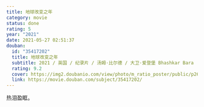 ```yaml
---
title: 地球改变之年
category: movie
status: done
rating: 5
year: "2021"
date: 2021-05-27 02:51:37
douban:
  id: "35417202"
  title: 地球改变之年
  subtitle: 2021 / 英国 / 纪录片 / 汤姆·比尔德 / 大卫·爱登堡 Bhashkar Bara
  rating: 9.2
  cover: https://img2.doubanio.com/view/photo/m_ratio_poster/public/p2638827823.jpg
  link: https://movie.douban.com/subject/35417202/
---
```


热泪盈眶。
